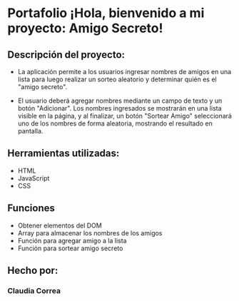 # Portafolio ¡Hola, bienvenido a mi proyecto: Amigo Secreto!

## Descripción del proyecto:
* La aplicación permite  a los usuarios ingresar nombres de amigos en una lista para luego realizar 
un sorteo aleatorio y determinar quién es el "amigo secreto".

* El usuario deberá agregar nombres mediante un campo de texto y un botón "Adicionar". 
Los nombres ingresados se mostrarán en una lista visible en la página, y al finalizar, un botón "Sortear Amigo" 
seleccionará uno de los nombres de forma aleatoria, mostrando el resultado en pantalla.

## Herramientas utilizadas:

* HTML
* JavaScript
* CSS

## Funciones

*  Obtener elementos del DOM
*  Array para almacenar los nombres de los amigos
*  Función para agregar amigo a la lista
*  Función para sortear amigo secreto

## Hecho por:

### Claudia Correa
